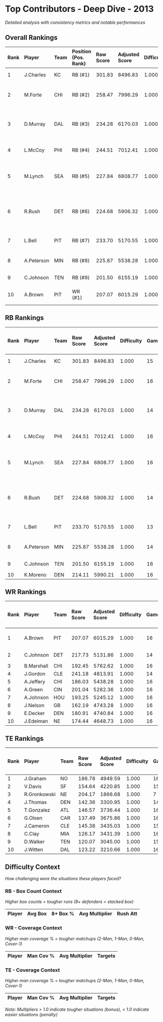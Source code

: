 # Top Contributors - Deep Dive - 2013

*Detailed analysis with consistency metrics and notable performances*

## Overall Rankings

| Rank | Player     | Team | Position (Pos. Rank) | Raw Score | Adjusted Score | Difficulty | Games | Avg/Game | Typical | Consistency | Floor | Ceiling | Peak   | Trend      | Notable Games                 |
| :----| :----------| :----| :--------------------| :---------| :--------------| :----------| :-----| :--------| :-------| :-----------| :-----| :-------| :------| :----------| :-----------------------------|
| 1    | J.Charles  | KC   | RB (#1)              | 301.83    | 8496.83        | 1.000      | 15    | 566.46   | 532.66  | 6/3/6       | 471.3 | 680.4   | 897.77 | Decreasing | Wk 15 (vs LV)                 |
| 2    | M.Forte    | CHI  | RB (#2)              | 258.47    | 7996.29        | 1.000      | 16    | 499.77   | 503.26  | 8/2/6       | 415.7 | 579.3   | 773.28 | Decreasing | Wk 17 (vs GB), Wk 9 (vs GB)   |
| 3    | D.Murray   | DAL  | RB (#3)              | 234.28    | 6170.03        | 1.000      | 14    | 440.72   | 421.80  | 6/2/6       | 329.1 | 566.2   | 777.32 | Stable     | Wk 13 (vs LV), Wk 16 (vs WAS) |
| 4    | L.McCoy    | PHI  | RB (#4)              | 244.51    | 7012.41        | 1.000      | 16    | 438.28   | 425.60  | 8/2/6       | 345.3 | 478.6   | 884.04 | Increasing | Wk 14 (vs DET)                |
| 5    | M.Lynch    | SEA  | RB (#5)              | 227.84    | 6808.77        | 1.000      | 16    | 425.55   | 448.10  | 8/3/5       | 292.2 | 519.9   | 741.94 | Increasing | Wk 6 (vs TEN), Wk 2 (vs SF)   |
| 6    | R.Bush     | DET  | RB (#6)              | 224.68    | 5906.32        | 1.000      | 14    | 421.88   | 400.75  | 6/2/6       | 305.3 | 574.4   | 604.43 | Decreasing | Wk 6 (vs CLE), Wk 8 (vs DAL)  |
| 7    | L.Bell     | PIT  | RB (#7)              | 233.70    | 5170.55        | 1.000      | 13    | 397.73   | 359.17  | 3/4/6       | 343.7 | 446.0   | 602.06 | Stable     | Wk 13 (vs BAL)                |
| 8    | A.Peterson | MIN  | RB (#8)              | 225.87    | 5538.28        | 1.000      | 14    | 395.59   | 425.96  | 7/0/7       | 204.4 | 529.9   | 708.70 | Stable     | Wk 3 (vs CLE)                 |
| 9    | C.Johnson  | TEN  | RB (#9)              | 201.50    | 6155.19        | 1.000      | 16    | 384.70   | 378.39  | 8/3/5       | 281.8 | 465.6   | 665.35 | Increasing | Wk 9 (vs LA)                  |
| 10   | A.Brown    | PIT  | WR (#1)              | 207.07    | 6015.29        | 1.000      | 16    | 375.96   | 368.64  | 8/4/4       | 319.3 | 404.2   | 561.51 | Increasing | Wk 11 (vs DET)                |

## RB Rankings

| Rank | Player     | Team | Raw Score | Adjusted Score | Difficulty | Games | Avg/Game | Typical | Consistency | Floor | Ceiling | Peak   | Trend      | Notable Games (>150% Typical) |
| :----| :----------| :----| :---------| :--------------| :----------| :-----| :--------| :-------| :-----------| :-----| :-------| :------| :----------| :-----------------------------|
| 1    | J.Charles  | KC   | 301.83    | 8496.83        | 1.000      | 15    | 566.46   | 532.66  | 6/3/6       | 471.3 | 680.4   | 897.77 | Decreasing | Wk 15 (vs LV)                 |
| 2    | M.Forte    | CHI  | 258.47    | 7996.29        | 1.000      | 16    | 499.77   | 503.26  | 8/2/6       | 415.7 | 579.3   | 773.28 | Decreasing | Wk 17 (vs GB), Wk 9 (vs GB)   |
| 3    | D.Murray   | DAL  | 234.28    | 6170.03        | 1.000      | 14    | 440.72   | 421.80  | 6/2/6       | 329.1 | 566.2   | 777.32 | Stable     | Wk 13 (vs LV), Wk 16 (vs WAS) |
| 4    | L.McCoy    | PHI  | 244.51    | 7012.41        | 1.000      | 16    | 438.28   | 425.60  | 8/2/6       | 345.3 | 478.6   | 884.04 | Increasing | Wk 14 (vs DET)                |
| 5    | M.Lynch    | SEA  | 227.84    | 6808.77        | 1.000      | 16    | 425.55   | 448.10  | 8/3/5       | 292.2 | 519.9   | 741.94 | Increasing | Wk 6 (vs TEN), Wk 2 (vs SF)   |
| 6    | R.Bush     | DET  | 224.68    | 5906.32        | 1.000      | 14    | 421.88   | 400.75  | 6/2/6       | 305.3 | 574.4   | 604.43 | Decreasing | Wk 6 (vs CLE), Wk 8 (vs DAL)  |
| 7    | L.Bell     | PIT  | 233.70    | 5170.55        | 1.000      | 13    | 397.73   | 359.17  | 3/4/6       | 343.7 | 446.0   | 602.06 | Stable     | Wk 13 (vs BAL)                |
| 8    | A.Peterson | MIN  | 225.87    | 5538.28        | 1.000      | 14    | 395.59   | 425.96  | 7/0/7       | 204.4 | 529.9   | 708.70 | Stable     | Wk 3 (vs CLE)                 |
| 9    | C.Johnson  | TEN  | 201.50    | 6155.19        | 1.000      | 16    | 384.70   | 378.39  | 8/3/5       | 281.8 | 465.6   | 665.35 | Increasing | Wk 9 (vs LA)                  |
| 10   | K.Moreno   | DEN  | 214.11    | 5990.21        | 1.000      | 16    | 374.39   | 337.45  | 8/0/8       | 264.7 | 491.3   | 660.44 | Stable     |                               |

## WR Rankings

| Rank | Player     | Team | Raw Score | Adjusted Score | Difficulty | Games | Avg/Game | Typical | Consistency | Floor | Ceiling | Peak   | Trend      | Notable Games (>150% Typical) |
| :----| :----------| :----| :---------| :--------------| :----------| :-----| :--------| :-------| :-----------| :-----| :-------| :------| :----------| :-----------------------------|
| 1    | A.Brown    | PIT  | 207.07    | 6015.29        | 1.000      | 16    | 375.96   | 368.64  | 8/4/4       | 319.3 | 404.2   | 561.51 | Increasing | Wk 11 (vs DET)                |
| 2    | C.Johnson  | DET  | 217.73    | 5131.86        | 1.000      | 14    | 366.56   | 352.00  | 6/3/5       | 139.4 | 465.2   | 751.95 | Stable     | Wk 9 (vs LA)                  |
| 3    | B.Marshall | CHI  | 192.45    | 5762.62        | 1.000      | 16    | 360.16   | 355.70  | 8/0/8       | 256.5 | 470.4   | 570.19 | Stable     |                               |
| 4    | J.Gordon   | CLE  | 241.18    | 4813.91        | 1.000      | 14    | 343.85   | 323.57  | 6/1/7       | 211.6 | 444.5   | 804.61 | Increasing |                               |
| 5    | A.Jeffery  | CHI  | 186.03    | 5438.28        | 1.000      | 16    | 339.89   | 333.41  | 8/2/6       | 225.7 | 379.9   | 715.55 | Stable     |                               |
| 6    | A.Green    | CIN  | 201.04    | 5282.36        | 1.000      | 16    | 330.15   | 315.69  | 8/3/5       | 293.7 | 357.2   | 591.70 | Stable     |                               |
| 7    | A.Johnson  | HOU  | 193.25    | 5245.12        | 1.000      | 16    | 327.82   | 332.75  | 8/0/8       | 199.1 | 408.9   | 811.52 | Stable     |                               |
| 8    | J.Nelson   | GB   | 162.19    | 4743.28        | 1.000      | 16    | 296.46   | 247.35  | 4/5/7       | 234.9 | 374.6   | 615.77 | Decreasing |                               |
| 9    | E.Decker   | DEN  | 180.91    | 4740.84        | 1.000      | 16    | 296.30   | 214.50  | 7/2/7       | 144.8 | 374.0   | 792.77 | Decreasing |                               |
| 10   | J.Edelman  | NE   | 174.44    | 4648.73        | 1.000      | 16    | 290.55   | 272.42  | 8/0/8       | 182.2 | 389.2   | 662.40 | Increasing |                               |

## TE Rankings

| Rank | Player       | Team | Raw Score | Adjusted Score | Difficulty | Games | Avg/Game | Typical | Consistency | Floor | Ceiling | Peak   | Trend      | Notable Games (>150% Typical) |
| :----| :------------| :----| :---------| :--------------| :----------| :-----| :--------| :-------| :-----------| :-----| :-------| :------| :----------| :-----------------------------|
| 1    | J.Graham     | NO   | 186.78    | 4949.59        | 1.000      | 16    | 309.35   | 303.06  | 8/1/7       | 236.6 | 381.9   | 584.09 | Decreasing |                               |
| 2    | V.Davis      | SF   | 154.64    | 4220.85        | 1.000      | 15    | 281.39   | 255.81  | 6/3/6       | 208.9 | 349.3   | 690.43 | Stable     |                               |
| 3    | R.Gronkowski | NE   | 204.17    | 1866.68        | 1.000      | 7     | 266.67   | 251.70  | 2/0/5       | 219.7 | 425.7   | 643.96 | Decreasing |                               |
| 4    | J.Thomas     | DEN  | 142.36    | 3300.95        | 1.000      | 14    | 235.78   | 241.81  | 5/1/8       | 154.4 | 273.1   | 515.38 | Stable     |                               |
| 5    | T.Gonzalez   | ATL  | 146.57    | 3736.44        | 1.000      | 16    | 233.53   | 179.03  | 5/4/7       | 118.8 | 300.0   | 652.13 | Stable     |                               |
| 6    | G.Olsen      | CAR  | 137.49    | 3675.86        | 1.000      | 16    | 229.74   | 235.41  | 7/2/7       | 172.8 | 273.8   | 440.62 | Increasing |                               |
| 7    | J.Cameron    | CLE  | 145.38    | 3435.03        | 1.000      | 15    | 229.00   | 190.46  | 6/1/8       | 155.7 | 401.7   | 498.02 | Decreasing |                               |
| 8    | C.Clay       | MIA  | 126.17    | 3431.39        | 1.000      | 16    | 214.46   | 169.76  | 8/0/8       | 139.3 | 262.6   | 570.29 | Decreasing |                               |
| 9    | D.Walker     | TEN  | 120.07    | 3045.00        | 1.000      | 15    | 203.00   | 195.75  | 7/3/5       | 155.5 | 283.3   | 412.75 | Stable     |                               |
| 10   | J.Witten     | DAL  | 123.22    | 3210.66        | 1.000      | 16    | 200.67   | 142.89  | 8/2/6       | 119.5 | 314.6   | 426.26 | Increasing |                               |

## Difficulty Context

*How challenging were the situations these players faced?*

### RB - Box Count Context

*Higher box counts = tougher runs (8+ defenders = stacked box)*

| Player | Avg Box | 8+ Box % | Avg Multiplier | Rush Att |
| :------| :-------| :--------| :--------------| :--------|

### WR - Coverage Context

*Higher man coverage % = tougher matchups (2-Man, 1-Man, 0-Man, Cover-1)*

| Player | Man Cov % | Avg Multiplier | Targets |
| :------| :---------| :--------------| :-------|

### TE - Coverage Context

*Higher man coverage % = tougher matchups (2-Man, 1-Man, 0-Man, Cover-1)*

| Player | Man Cov % | Avg Multiplier | Targets |
| :------| :---------| :--------------| :-------|

*Note: Multipliers > 1.0 indicate tougher situations (bonus), < 1.0 indicate easier situations (penalty)*

